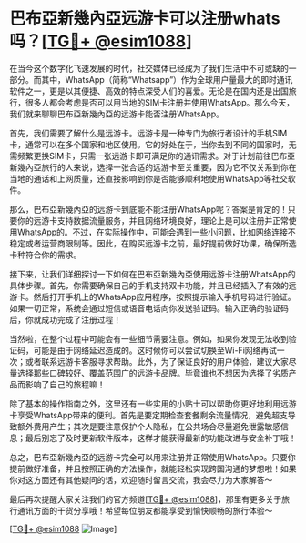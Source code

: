 # 巴布亞新幾內亞远游卡可以注册whats吗？[[TG💪+ @esim1088](https://t.me/s/esim1088)]

在当今这个数字化飞速发展的时代，社交媒体已经成为了我们生活中不可或缺的一部分。而其中，WhatsApp（简称“Whatsapp”）作为全球用户量最大的即时通讯软件之一，更是以其便捷、高效的特点深受人们的喜爱。无论是在国内还是出国旅行，很多人都会考虑是否可以用当地的SIM卡注册并使用WhatsApp。那么今天，我们就来聊聊巴布亞新幾內亞的远游卡能否注册WhatsApp。

首先，我们需要了解什么是远游卡。远游卡是一种专门为旅行者设计的手机SIM卡，通常可以在多个国家和地区使用。它的好处在于，当你去到不同的国家时，无需频繁更换SIM卡，只需一张远游卡即可满足你的通讯需求。对于计划前往巴布亞新幾內亞旅行的人来说，选择一张合适的远游卡至关重要，因为它不仅关系到你在当地的通话和上网质量，还直接影响到你是否能够顺利地使用WhatsApp等社交软件。

那么，巴布亞新幾內亞的远游卡到底能不能注册WhatsApp呢？答案是肯定的！只要你的远游卡支持数据流量服务，并且网络环境良好，理论上是可以注册并正常使用WhatsApp的。不过，在实际操作中，可能会遇到一些小问题，比如网络连接不稳定或者运营商限制等。因此，在购买远游卡之前，最好提前做好功课，确保所选卡种符合你的需求。

接下来，让我们详细探讨一下如何在巴布亞新幾內亞使用远游卡注册WhatsApp的具体步骤。首先，你需要确保自己的手机支持双卡功能，并且已经插入了有效的远游卡。然后打开手机上的WhatsApp应用程序，按照提示输入手机号码进行验证。如果一切正常，系统会通过短信或语音电话向你发送验证码。输入正确的验证码后，你就成功完成了注册过程！

当然啦，在整个过程中可能会有一些细节需要注意。例如，如果你发现无法收到验证码，可能是由于网络延迟造成的。这时候你可以尝试切换至Wi-Fi网络再试一次；或者联系远游卡客服寻求帮助。此外，为了保证良好的用户体验，建议大家尽量选择那些口碑较好、覆盖范围广的远游卡品牌。毕竟谁也不想因为选择了劣质产品而影响了自己的旅程嘛！

除了基本的操作指南之外，这里还有一些实用的小贴士可以帮助你更好地利用远游卡享受WhatsApp带来的便利。首先是要定期检查套餐剩余流量情况，避免超支导致额外费用产生；其次是要注意保护个人隐私，在公共场合尽量避免泄露敏感信息；最后别忘了及时更新软件版本，这样才能获得最新的功能改进与安全补丁哦！

总之，巴布亞新幾內亞的远游卡完全可以用来注册并正常使用WhatsApp。只要你提前做好准备，并且按照正确的方法操作，就能轻松实现跨国沟通的梦想啦！如果你对这方面还有其他疑问的话，欢迎随时留言交流，我会尽力为大家解答～ 

最后再次提醒大家关注我们的官方频道[[TG💪+ @esim1088](https://t.me/s/esim1088)]，那里有更多关于旅行通讯方面的干货分享哦！希望每位朋友都能享受到愉快顺畅的旅行体验～ 

[[TG💪+ @esim1088](https://t.me/s/esim1088) ![Image](https://i.postimg.cc/4NQfJmqS/Snipaste-2025-05-13-00-14-12.png)]